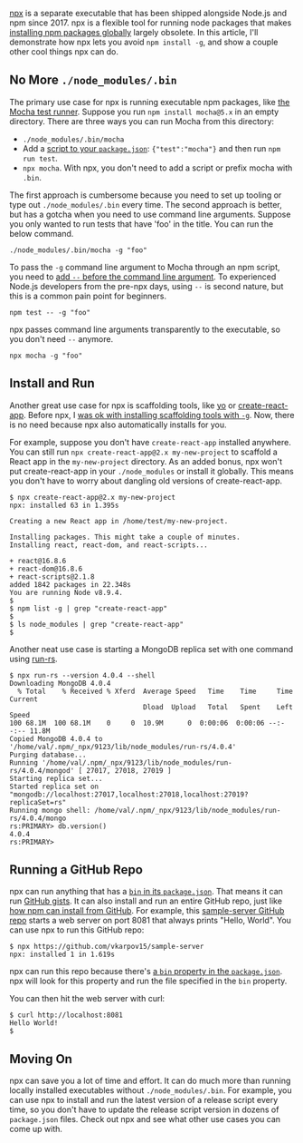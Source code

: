 [npx](https://medium.com/@maybekatz/introducing-npx-an-npm-package-runner-55f7d4bd282b) is a separate executable that has been shipped alongside Node.js and npm since 2017. npx is a flexible tool for running node packages that makes [installing npm packages globally](https://thecodebarbarian.com/2015/02/27/npm-install--g) largely obsolete. In this article, I'll demonstrate how npx lets you avoid `npm install -g`, and show a couple other cool things npx can do.

No More `./node_modules/.bin`
-----------------------------

The primary use case for npx is running executable npm packages, like
[the Mocha test runner](http://npmjs.com/package/mocha). Suppose you run
`npm install mocha@5.x` in an empty directory. There are three ways you can run
Mocha from this directory:

* `./node_modules/.bin/mocha`
* Add a [script to your `package.json`](http://thecodebarbarian.com/an-introduction-to-npm.html#running-scripts): `{"test":"mocha"}` and then run `npm run test`.
* `npx mocha`. With npx, you don't need to add a script or prefix mocha with `.bin`.

The first approach is cumbersome because you need to set up tooling or type out
`./node_modules/.bin` every time. The second approach is better, but has a
gotcha when you need to use command line arguments. Suppose you only wanted to
run tests that have 'foo' in the title. You can run the below command.

```
./node_modules/.bin/mocha -g "foo"
```

To pass the `-g` command line argument to Mocha through an npm script, you need
to [add `--` before the command line argument](https://stackoverflow.com/questions/31171684/passing-a-command-line-argument-or-flag-to-npm-package-json-scripts). To experienced Node.js developers from the pre-npx days,
using `--` is second nature, but this is a common pain point for beginners.

```
npm test -- -g "foo"
```

npx passes command line arguments transparently to the executable, so you don't need 
`--` anymore.

```
npx mocha -g "foo"
```

Install and Run
---------------

Another great use case for npx is scaffolding tools, like [yo](https://github.com/yeoman/yo) or [create-react-app](https://www.npmjs.com/package/create-react-app).
Before npx, I [was ok with installing scaffolding tools with `-g`](https://thecodebarbarian.com/2015/02/27/npm-install--g#when-g-is-useful). Now,
there is no need because npx also automatically installs for you.

For example, suppose you don't have `create-react-app` installed anywhere. You
can still run `npx create-react-app@2.x my-new-project` to scaffold a React app
in the `my-new-project` directory. As an added bonus, npx won't put create-react-app
in your `./node_modules` or install it globally. This means you don't have to worry
about dangling old versions of create-react-app.

```
$ npx create-react-app@2.x my-new-project
npx: installed 63 in 1.395s

Creating a new React app in /home/test/my-new-project.

Installing packages. This might take a couple of minutes.
Installing react, react-dom, and react-scripts...

+ react@16.8.6
+ react-dom@16.8.6
+ react-scripts@2.1.8
added 1842 packages in 22.348s
You are running Node v8.9.4.
$ 
$ npm list -g | grep "create-react-app"
$
$ ls node_modules | grep "create-react-app"
$ 
```

Another neat use case is starting a MongoDB replica set with one command using
[run-rs](https://www.npmjs.com/package/run-rs).

```
$ npx run-rs --version 4.0.4 --shell
Downloading MongoDB 4.0.4
  % Total    % Received % Xferd  Average Speed   Time    Time     Time  Current
                                 Dload  Upload   Total   Spent    Left  Speed
100 68.1M  100 68.1M    0     0  10.9M      0  0:00:06  0:00:06 --:--:-- 11.8M
Copied MongoDB 4.0.4 to '/home/val/.npm/_npx/9123/lib/node_modules/run-rs/4.0.4'
Purging database...
Running '/home/val/.npm/_npx/9123/lib/node_modules/run-rs/4.0.4/mongod' [ 27017, 27018, 27019 ]
Starting replica set...
Started replica set on "mongodb://localhost:27017,localhost:27018,localhost:27019?replicaSet=rs"
Running mongo shell: /home/val/.npm/_npx/9123/lib/node_modules/run-rs/4.0.4/mongo
rs:PRIMARY> db.version()
4.0.4
rs:PRIMARY> 
```

Running a GitHub Repo
---------------------

npx can run anything that has a [`bin` in its `package.json`](https://docs.npmjs.com/files/package.json#bin). That means it can run [GitHub gists](https://gist.github.com/zkat/4bc19503fe9e9309e2bfaa2c58074d32). It can also
install and run an entire GitHub repo, just like [how npm can install from GitHub](http://thecodebarbarian.com/github-is-my-favorite-private-npm-registry).
For example, this [sample-server GitHub repo](https://github.com/vkarpov15/sample-server) starts a web server on port 8081 that always prints "Hello, World". You can use npx to run this GitHub repo:

```
$ npx https://github.com/vkarpov15/sample-server
npx: installed 1 in 1.619s

```

npx can run this repo because there's [a `bin` property in the `package.json`](https://github.com/vkarpov15/sample-server/blob/master/package.json#L4). npx will look for this property and run the file specified in the `bin` property.

You can then hit the web server with curl:

```
$ curl http://localhost:8081
Hello World!
$
```

Moving On
---------

npx can save you a lot of time and effort. It can do much more than running
locally installed executables without `./node_modules/.bin`. For example, you can
use npx to install and run the latest version of a release script every time,
so you don't have to update the release script version in dozens of `package.json` 
files. Check out npx and see what other use cases you can come up with.
